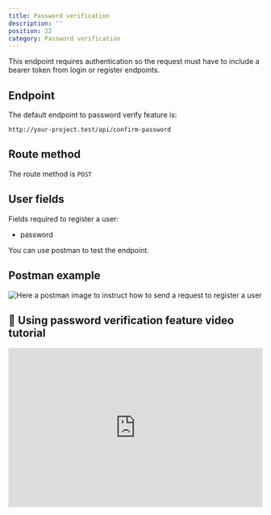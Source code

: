 ```yaml
---
title: Password verification
description: ''
position: 22
category: Password verification
---
```


<alert type="warning">

This endpoint requires authentication so the request must have to include a bearer token from login or register endpoints.

</alert>

## Endpoint

The default endpoint to password verify feature is:

```
http://your-project.test/api/confirm-password
```

## Route method

The route method is `POST`

## User fields

Fields required to register a user:

- password

You can use postman to test the endpoint.

## Postman example

![Here a postman image to instruct how to send a request to register a user](/images/postman-confirm-password-screenshot.png)

## 🍿 Using password verification feature video tutorial

<iframe style="width: 100%" height="315" src="https://www.youtube.com/embed/TknBvDiamkY" frameborder="0" allow="accelerometer; autoplay; clipboard-write; encrypted-media; gyroscope; picture-in-picture" allowfullscreen></iframe>